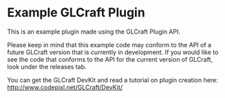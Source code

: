 # Example GLCraft Plugin

This is an example plugin made using the GLCraft Plugin API.

Please keep in mind that this example code may conform to the API of a future GLCraft version that is currently in development. If you would like to see the code that conforms to the API for the current version of GLCraft, look under the releases tab.

You can get the GLCraft DevKit and read a tutorial on plugin creation here: http://www.codepixl.net/GLCraft/DevKit/